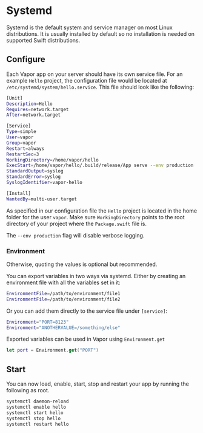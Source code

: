 # Systemd

Systemd is the default system and service manager on most Linux distributions. It is usually installed by default so no installation is needed on supported Swift distributions.

## Configure

Each Vapor app on your server should have its own service file. For an example `Hello` project, the configuration file would be located at `/etc/systemd/system/hello.service`. This file should look like the following:

```sh
[Unit]
Description=Hello
Requires=network.target
After=network.target

[Service]
Type=simple
User=vapor
Group=vapor
Restart=always
RestartSec=3
WorkingDirectory=/home/vapor/hello
ExecStart=/home/vapor/hello/.build/release/App serve --env production
StandardOutput=syslog
StandardError=syslog
SyslogIdentifier=vapor-hello

[Install]
WantedBy=multi-user.target
```

As specified in our configuration file the `Hello` project is located in the home folder for the user `vapor`. Make sure `WorkingDirectory` points to the root directory of your project where the `Package.swift` file is.

The `--env production` flag will disable verbose logging.

### Environment
Otherwise, quoting the values is optional but recommended.

You can export variables in two ways via systemd. Either by creating an environment file with all the variables set in it:

```sh
EnvironmentFile=/path/to/environment/file1
EnvironmentFile=/path/to/environment/file2
```


Or you can add them directly to the service file under `[service]`:

```sh
Environment="PORT=8123"
Environment="ANOTHERVALUE=/something/else"
```
Exported variables can be used in Vapor using `Environment.get`

```swift
let port = Environment.get("PORT")
```

## Start

You can now load, enable, start, stop and restart your app by running the following as root.

```sh
systemctl daemon-reload
systemctl enable hello
systemctl start hello
systemctl stop hello
systemctl restart hello
```
